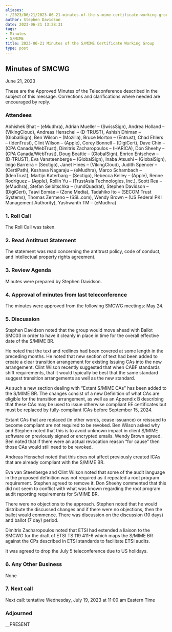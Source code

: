 ```yaml
---
aliases:
- /2023/06/21/2023-06-21-minutes-of-the-s-mime-certificate-working-group/
author: Stephen Davidson
date: 2023-06-21 13:28:31
tags:
- Minutes
- S/MIME
title: 2023-06-21 Minutes of the S/MIME Certificate Working Group
type: post
---
```


## Minutes of SMCWG

June 21, 2023

These are the Approved Minutes of the Teleconference described in the subject of this message. Corrections and clarifications where needed are encouraged by reply.

### Attendees

Abhishek Bhat – (eMudhra), Adrian Mueller – (SwissSign), Andrea Holland – (VikingCloud), Andreas Henschel – (D-TRUST), Ashish Dhiman – (GlobalSign), Ben Wilson – (Mozilla), Bruce Morton – (Entrust), Chad Ehlers – (IdenTrust), Clint Wilson – (Apple), Corey Bonnell – (DigiCert), Dave Chin – (CPA Canada/WebTrust), Dimitris Zacharopoulos – (HARICA), Don Sheehy – (CPA Canada/WebTrust), Doug Beattie – (GlobalSign), Enrico Entschew – (D-TRUST), Eva Vansteenberge – (GlobalSign), Inaba Atsushi – (GlobalSign), Inigo Barreira – (Sectigo), Janet Hines – (VikingCloud), Judith Spencer – (CertiPath), Keshava Nagaraju – (eMudhra), Marco Schambach – (IdenTrust), Martijn Katerbarg – (Sectigo), Rebecca Kelley – (Apple), Renne Rodriguez – (Apple), Rollin Yu – (TrustAsia Technologies, Inc.), Scott Rea – (eMudhra), Stefan Selbitschka – (rundQuadrat), Stephen Davidson – (DigiCert), Taavi Eomäe – (Zone Media), Tadahiko Ito – (SECOM Trust Systems), Thomas Zermeno – (SSL.com), Wendy Brown – (US Federal PKI Management Authority), Yashwanth TM – (eMudhra)

### 1. Roll Call

The Roll Call was taken.

### 2. Read Antitrust Statement

The statement was read concerning the antitrust policy, code of conduct, and intellectual property rights agreement.

### 3. Review Agenda

Minutes were prepared by Stephen Davidson.

### 4. Approval of minutes from last teleconference

The minutes were approved from the following SMCWG meetings: May 24.

### 5. Discussion

Stephen Davidson noted that the group would move ahead with Ballot SMC03 in order to have it cleanly in place in time for the overall effective date of the S/MIME BR.

He noted that the text and redlines had been covered at some length in the preceding months. He noted that new section of text had been added to create a clear transition arrangement for existing Issuing CAs into the new arrangement. Clint Wilson recently suggested that when CABF standards shift requirements, that it would typically be best that the same standard suggest transition arrangements as well as the new standard.

As such a new section dealing with “Extant S/MIME CAs” has been added to the S/MIME BR. The changes consist of a new Definition of what CAs are eligible for the transition arrangement, as well as an Appendix B describing that these CAs may be used to issue otherwise compliant EE certificates but must be replaced by fully-compliant ICAs before September 15, 2024.

Extant CAs that are replaced (in other words, cease issuance) or reissued to become compliant are not required to be revoked. Ben Wilson asked why and Stephen noted that this is to avoid unknown impact in client S/MIME software on previously signed or encrypted emails. Wendy Brown agreed. Ben noted that if there were an actual revocation reason “for cause” then those CAs would still need to be revoked.

Andreas Henschel noted that this does not affect previously created ICAs that are already compliant with the S/MIME BR.

Eva van Steenberge and Clint Wilson noted that some of the audit language in the proposed definition was not required as it repeated a root program requirement. Stephen agreed to remove it. Don Sheehy commented that this did not seem to conflict with what was known regarding the root program audit reporting requirements for S/MIME BR.

There were no objections to the approach. Stephen noted that he would distribute the discussed changes and if there were no objections, then the ballot would commence. There was discussion on the discussion (10 days) and ballot (7 day) period.

Dimitris Zacharopoulos noted that ETSI had extended a liaison to the SMCWG for the draft of ETSI TS 119 411-6 which maps the S/MIME BR against the CPs described in ETSI standards to facilitate ETSI audits.

It was agreed to drop the July 5 teleconference due to US holidays.

### 6. Any Other Business

None

### 7. Next call

Next call: tentative Wednesday, July 19, 2023 at 11:00 am Eastern Time

### Adjourned

\_\_PRESENT